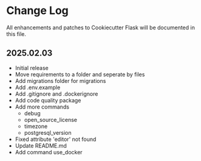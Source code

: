 # Change Log
All enhancements and patches to Cookiecutter Flask will be documented in this file.

<!-- GENERATOR_PLACEHOLDER -->

## 2025.02.03

* Initial release
* Move requirements to a folder and seperate by files
* Add migrations folder for migrations
* Add .env.example
* Add .gitignore and .dockerignore
* Add code quality package
* Add more commands
  * debug
  * open_source_license
  * timezone
  * postgresql_version
* Fixed attribute 'editor' not found
* Update README.md
* Add command use_docker

